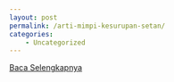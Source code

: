 ```yaml
---
layout: post
permalink: /arti-mimpi-kesurupan-setan/
categories:
    - Uncategorized
---
```


[Baca Selengkapnya](/08)